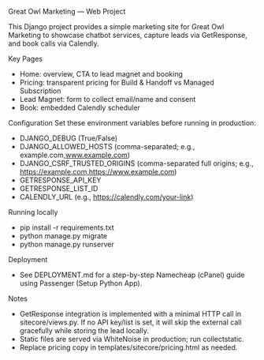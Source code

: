 Great Owl Marketing — Web Project

This Django project provides a simple marketing site for Great Owl Marketing to showcase chatbot services, capture leads via GetResponse, and book calls via Calendly.

Key Pages
- Home: overview, CTA to lead magnet and booking
- Pricing: transparent pricing for Build & Handoff vs Managed Subscription
- Lead Magnet: form to collect email/name and consent
- Book: embedded Calendly scheduler

Configuration
Set these environment variables before running in production:
- DJANGO_DEBUG (True/False)
- DJANGO_ALLOWED_HOSTS (comma-separated; e.g., example.com,www.example.com)
- DJANGO_CSRF_TRUSTED_ORIGINS (comma-separated full origins; e.g., https://example.com,https://www.example.com)
- GETRESPONSE_API_KEY
- GETRESPONSE_LIST_ID
- CALENDLY_URL (e.g., https://calendly.com/your-link)

Running locally
- pip install -r requirements.txt
- python manage.py migrate
- python manage.py runserver

Deployment
- See DEPLOYMENT.md for a step-by-step Namecheap (cPanel) guide using Passenger (Setup Python App).

Notes
- GetResponse integration is implemented with a minimal HTTP call in sitecore/views.py. If no API key/list is set, it will skip the external call gracefully while storing the lead locally.
- Static files are served via WhiteNoise in production; run collectstatic.
- Replace pricing copy in templates/sitecore/pricing.html as needed.

